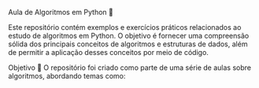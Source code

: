 Aula de Algoritmos em Python :snake:

Este repositório contém exemplos e exercícios práticos relacionados ao estudo de algoritmos em Python. O objetivo é fornecer uma compreensão sólida dos principais conceitos de algoritmos e estruturas de dados, além de permitir a aplicação desses conceitos por meio de código.

Objetivo :dart:
O repositório foi criado como parte de uma série de aulas sobre algoritmos, abordando temas como:
